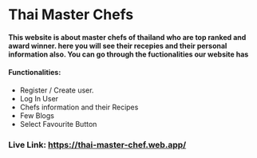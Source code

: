 # Thai Master Chefs

#### This website is about master chefs of thailand who are top ranked and award winner. here you will see their recepies and their personal information also. You can go through the fuctionalities our website has

#### Functionalities:
- Register / Create user.
- Log In User
- Chefs information and their Recipes
- Few Blogs
- Select Favourite Button

### Live Link: https://thai-master-chef.web.app/
